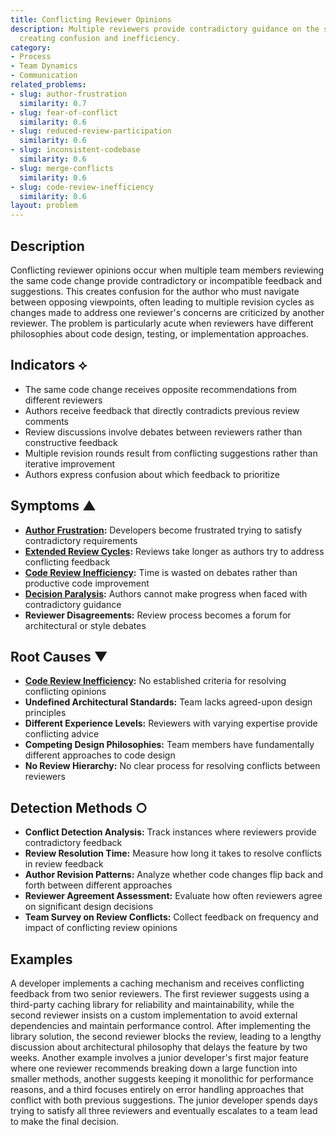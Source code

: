 ```yaml
---
title: Conflicting Reviewer Opinions
description: Multiple reviewers provide contradictory guidance on the same code changes,
  creating confusion and inefficiency.
category:
- Process
- Team Dynamics
- Communication
related_problems:
- slug: author-frustration
  similarity: 0.7
- slug: fear-of-conflict
  similarity: 0.6
- slug: reduced-review-participation
  similarity: 0.6
- slug: inconsistent-codebase
  similarity: 0.6
- slug: merge-conflicts
  similarity: 0.6
- slug: code-review-inefficiency
  similarity: 0.6
layout: problem
---
```


## Description

Conflicting reviewer opinions occur when multiple team members reviewing the same code change provide contradictory or incompatible feedback and suggestions. This creates confusion for the author who must navigate between opposing viewpoints, often leading to multiple revision cycles as changes made to address one reviewer's concerns are criticized by another reviewer. The problem is particularly acute when reviewers have different philosophies about code design, testing, or implementation approaches.

## Indicators ⟡

- The same code change receives opposite recommendations from different reviewers
- Authors receive feedback that directly contradicts previous review comments
- Review discussions involve debates between reviewers rather than constructive feedback
- Multiple revision rounds result from conflicting suggestions rather than iterative improvement
- Authors express confusion about which feedback to prioritize

## Symptoms ▲

- **[Author Frustration](author-frustration.md):** Developers become frustrated trying to satisfy contradictory requirements
- **[Extended Review Cycles](extended-review-cycles.md):** Reviews take longer as authors try to address conflicting feedback
- **[Code Review Inefficiency](code-review-inefficiency.md):** Time is wasted on debates rather than productive code improvement
- **[Decision Paralysis](decision-paralysis.md):** Authors cannot make progress when faced with contradictory guidance
- **Reviewer Disagreements:** Review process becomes a forum for architectural or style debates

## Root Causes ▼

- **[Code Review Inefficiency](code-review-inefficiency.md):** No established criteria for resolving conflicting opinions
- **Undefined Architectural Standards:** Team lacks agreed-upon design principles
- **Different Experience Levels:** Reviewers with varying expertise provide conflicting advice
- **Competing Design Philosophies:** Team members have fundamentally different approaches to code design
- **No Review Hierarchy:** No clear process for resolving conflicts between reviewers

## Detection Methods ○

- **Conflict Detection Analysis:** Track instances where reviewers provide contradictory feedback
- **Review Resolution Time:** Measure how long it takes to resolve conflicts in review feedback
- **Author Revision Patterns:** Analyze whether code changes flip back and forth between different approaches
- **Reviewer Agreement Assessment:** Evaluate how often reviewers agree on significant design decisions
- **Team Survey on Review Conflicts:** Collect feedback on frequency and impact of conflicting review opinions

## Examples

A developer implements a caching mechanism and receives conflicting feedback from two senior reviewers. The first reviewer suggests using a third-party caching library for reliability and maintainability, while the second reviewer insists on a custom implementation to avoid external dependencies and maintain performance control. After implementing the library solution, the second reviewer blocks the review, leading to a lengthy discussion about architectural philosophy that delays the feature by two weeks. Another example involves a junior developer's first major feature where one reviewer recommends breaking down a large function into smaller methods, another suggests keeping it monolithic for performance reasons, and a third focuses entirely on error handling approaches that conflict with both previous suggestions. The junior developer spends days trying to satisfy all three reviewers and eventually escalates to a team lead to make the final decision.